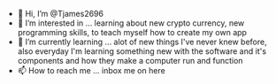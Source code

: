 - 👋 Hi, I’m @Tjames2696
- 👀 I’m interested in ... learning about new crypto currency, new programming skills, to teach myself how to create my own app
- 🌱 I’m currently learning ...  alot of new things I've never knew before, also everyday I'm learning something new with the software and it's components and how they make a computer run and function
- 📫 How to reach me ...   inbox me on here 

<!---
Tjames2696/Tjames2696 is a ✨ special ✨ repository because its `README.md` (this file) appears on your GitHub profile.
You can click the Preview link to take a look at your changes.
--->
